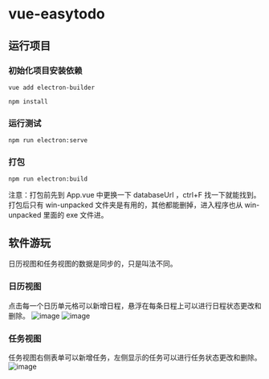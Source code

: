 # vue-easytodo

## 运行项目

### 初始化项目安装依赖
```
vue add electron-builder
```
```
npm install
```

### 运行测试
```
npm run electron:serve
```

### 打包
```
npm run electron:build
```
注意：打包前先到 App.vue 中更换一下 databaseUrl ，ctrl+F 找一下就能找到。
打包后只有 win-unpacked 文件夹是有用的，其他都能删掉，进入程序也从 win-unpacked 里面的 exe 文件进。

## 软件游玩
日历视图和任务视图的数据是同步的，只是叫法不同。

### 日历视图
点击每一个日历单元格可以新增日程，悬浮在每条日程上可以进行日程状态更改和删除。
![image](https://pic.dogimg.com/2022/04/20/62602062b5dd5.png)
![image](https://pic.dogimg.com/2022/04/20/6260206334362.png)

### 任务视图
任务视图右侧表单可以新增任务，左侧显示的任务可以进行任务状态更改和删除。
![image](https://pic.dogimg.com/2022/04/20/6260206211472.png)
